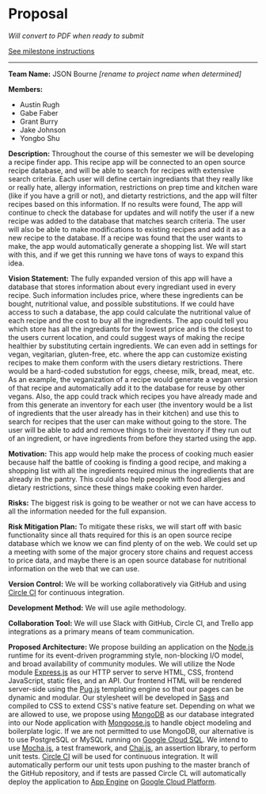 # Proposal

*Will convert to PDF when ready to submit*

[See milestone instructions](https://github.com/Burry/JSON-Bourne-Temp-Name/milestone/1)

---

**Team Name:** JSON Bourne *[rename to project name when determined]*

**Members:**
- Austin Rugh
- Gabe Faber
- Grant Burry
- Jake Johnson
- Yongbo Shu

**Description:** Throughout the course of this semester we will be developing a recipe finder app. This recipe app will be connected to an open source recipe database, and will be able to search for recipes with extensive search criteria. Each user will define certain ingrediants that they really like or really hate, allergy information, restrictions on prep time and kitchen ware (like if you have a grill or not), and dietarty restrictions, and the app will filter recipes based on this information. If no results were found, The app will continue to check the database for updates and will notify the user if a new recipe was added to the database that matches search criteria. The user will also be able to make modifications to existing recipes and add it as a new recipe to the database. If a recipe was found that the user wants to make, the app would automatically generate a shopping list. We will start with this, and if we get this running we have tons of ways to expand this idea.

**Vision Statement:** The fully expanded version of this app will have a database that stores information about every ingrediant used in every recipe. Such information includes price, where these ingredients can be bought, nutritional value, and possible substitutions. If we could have access to such a database, the app could calculate the nutritional value of each recipe and the cost to buy all the ingredients. The app could tell you which store has all the ingrediants for the lowest price and is the closest to the users current location, and could suggest ways of making the recipe healthier by substituting certain ingredients. We can even add in settings for vegan, vegitarian, gluten-free, etc. where the app can customize existing recipes to make them conform with the users dietary restrictions. There would be a hard-coded substution for eggs, cheese, milk, bread, meat, etc. As an example, the veganization of a recipe would generate a vegan version of that recipe and automatically add it to the database for reuse by other vegans. Also, the app could track which recipes you have already made and from this generate an inventory for each user (the inventory would be a list of ingredients that the user already has in their kitchen) and use this to search for recipes that the user can make without going to the store. The user will be able to add and remove things to their inventory if they run out of an ingredient, or have ingredients from before they started using the app.

**Motivation:** This app would help make the process of cooking much easier because half the battle of cooking is finding a good recipe, and making a shopping list with all the ingredients required minus the ingredients that are already in the pantry. This could also help people with food allergies and dietary restrictions, since these things make cooking even harder.

**Risks:** The biggest risk is going to be weather or not we can have access to all the information needed for the full expansion.

**Risk Mitigation Plan:** To mitigate these risks, we will start off with basic functionality since all thats required for this is an open source recipe database which we know we can find plenty of on the web. We could set up a meeting with some of the major grocery store chains and request access to price data, and maybe there is an open source database for nutritional information on the web that we can use. 

**Version Control:** We will be working collaboratively via GitHub and using [Circle CI](https://circleci.com) for continuous integration.

**Development Method:** We will use agile methodology.

**Collaboration Tool:** We will use Slack with GitHub, Circle CI, and Trello app integrations as a primary means of team communication.

**Proposed Architecture:** We propose building an application on the [Node.js](https://nodejs.org/en) runtime for its event-driven programming style, non-blocking I/O model, and broad availability of community modules. We will utilize the Node module [Express.js](https://expressjs.com) as our HTTP server to serve HTML, CSS, frontend JavaScript, static files, and an API. Our frontend HTML will be rendered server-side using the [Pug.js](https://pugjs.org) templating engine so that our pages can be dynamic and modular. Our stylesheet will be developed in [Sass](http://sass-lang.com) and compiled to CSS to extend CSS's native feature set. Depending on what we are allowed to use, we propose using [MongoDB](https://www.mongodb.com) as our database integrated into our Node application with [Mongoose.js](http://mongoosejs.com) to handle object modeling and boilerplate logic. If we are not permitted to use MongoDB, our alternative is to use PostgreSQL or MySQL running on [Google Cloud SQL](https://cloud.google.com/sql). We intend to use [Mocha.js](https://mochajs.org/), a test framework, and [Chai.js](http://chaijs.com), an assertion library, to perform unit tests. [Circle CI](https://circleci.com) will be used for continuous integration. It will automatically perform our unit tests upon pushing to the master branch of the GitHub repository, and if tests are passed Circle CL will automatically deploy the application to [App Engine](https://cloud.google.com/appengine) on [Google Cloud Platform](https://cloud.google.com/).

